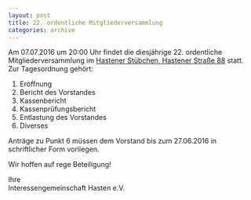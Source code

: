 ```yaml
---
layout: post
title: 22. ordentliche Mitgliederversammlung
categories: archive
---
```


Am 07.07.2016 um 20:00 Uhr findet die diesjährige 22. ordentliche Mitgliederversammlung im
[Hastener Stübchen, Hastener Straße 88](https://www.google.de/maps/place/Hastener+Str.+88,+42855+Remscheid/@51.1953651,7.165121,17z/data=!3m1!4b1!4m5!3m4!1s0x47b8d5f5faef40cd:0x994cc6700ec52459!8m2!3d51.1953618!4d7.167315) statt. Zur Tagesordnung gehört:

  1. Eröffnung
  2. Bericht des Vorstandes
  3. Kassenbericht
  4. Kassenprüfungsbericht
  5. Entlastung des Vorstandes
  6. Diverses

Anträge zu Punkt 6 müssen dem Vorstand bis zum 27.06.2016 in schriftlicher Form
vorliegen.

Wir hoffen auf rege Beteiligung!

Ihre  
Interessengemeinschaft Hasten e.V.
